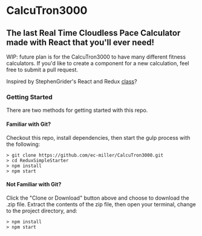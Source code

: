# CalcuTron3000

## The last Real Time Cloudless Pace Calculator made with React that you'll ever need!

WIP: future plan is for the CalcuTron3000 to have many different fitness calculators. If you'd like to create a component for a new calculation, feel free to submit a pull request.

Inspired by StephenGrider's React and Redux [class](https://www.udemy.com/react-redux/)?

### Getting Started

There are two methods for getting started with this repo.

#### Familiar with Git?
Checkout this repo, install dependencies, then start the gulp process with the following:

```
> git clone https://github.com/ec-miller/CalcuTron3000.git
> cd ReduxSimpleStarter
> npm install
> npm start
```

#### Not Familiar with Git?
Click the "Clone or Download" button above and choose to download the .zip file.  Extract the contents of the zip file, then open your terminal, change to the project directory, and:

```
> npm install
> npm start
```
